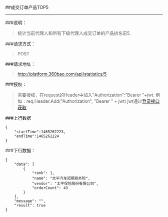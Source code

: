 ##成交订单产品TOP5

------------
###说明：
>  统计当前代理人和所有下级代理人成交订单的产品排名前5.

###请求方式：
> POST

###请求地址：
> http://platform.360bao.com/api/statistics/5

###授权：
> 需要授权，在request的Header中加入"Authorization":"Bearer "+jwt.
  例如：req.Header.Add("Authorization", "Bearer " + jwt)
  jwt通过[登录接口获取](https://github.com/360bao/Manual/blob/master/%E5%BC%80%E6%94%BE%E5%B9%B3%E5%8F%B0/%E9%94%80%E5%94%AE%E7%AE%A1%E7%90%86api/v4/%E8%B4%A6%E5%8F%B7%E6%8E%A7%E5%88%B6/%E7%99%BB%E5%BD%95.md)
  
###上行数据
```
{
    "startTime":1465262223,
    "endTime":1465262224
}

```
###下行数据：
```
{
    "data": [
        {
            "rank": 1,
            "name": "太平汽车短期意外险",
            "vendor": "太平保险股份有限公司",
            "orderCount": 43
        }
    ],
    "message": "",
    "result": true
}
```
